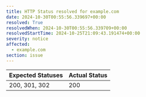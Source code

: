 ```yaml
---
title: HTTP Status resolved for example.com
date: 2024-10-30T00:55:56.339697+00:00
resolved: True
resolvedWhen: 2024-10-30T00:55:56.339709+00:00
resolvedStartTime: 2024-10-25T21:09:43.191474+00:00
severity: notice
affected:
  - example.com
section: issue
---
```


| Expected Statuses | Actual Status  |
|-------------------|----------------|
| 200, 301, 302 | 200 |
